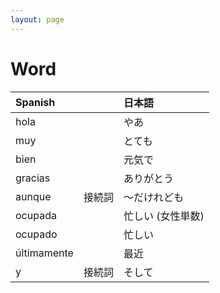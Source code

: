 ```yaml
---
layout: page
---
```


# Word

| Spanish | | 日本語 |
|:--|:--|:--|
| hola | | やあ |
| muy | | とても |
| bien | | 元気で |
| gracias | | ありがとう |
| aunque | 接続詞 | 〜だけれども |
| ocupada | | 忙しい (女性単数) |
| ocupado | | 忙しい |
| últimamente | | 最近 |
| y | 接続詞 | そして |
